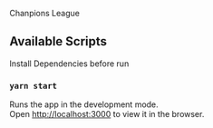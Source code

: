Chanpions League

## Available Scripts

Install Dependencies before run

### `yarn start`

Runs the app in the development mode.<br />
Open [http://localhost:3000](http://localhost:3000) to view it in the browser.

